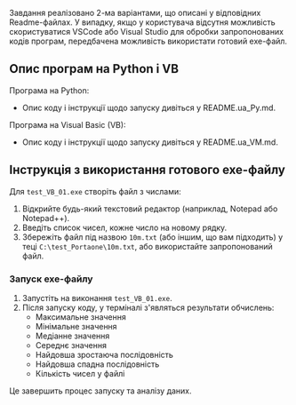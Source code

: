 Завдання реалізовано 2-ма варіантами, що описані у відповідних Readme-файлах. 
У випадку, якщо у користувача відсутня можливість скористуватися VSCode або Visual Studio 
для обробки запропонованих кодів програм, передбачена можливість використати готовий exe-файл.

## Опис програм на Python і VB

Програма на Python:
- Опис коду і інструкції щодо запуску дивіться у README.ua_Py.md.

Програма на Visual Basic (VB):
- Опис коду і інструкції щодо запуску дивіться у README.ua_VM.md.

## Інструкція з використання готового exe-файлу

Для `test_VB_01.exe` створіть файл з числами:
1. Відкрийте будь-який текстовий редактор (наприклад, Notepad або Notepad++).
2. Введіть список чисел, кожне число на новому рядку.
3. Збережіть файл під назвою `10m.txt` (або іншим, що вам підходить) у теці `C:\test_Portaone\10m.txt`, або використайте запропонований файл.

### Запуск exe-файлу

1. Запустіть на виконання `test_VB_01.exe`.
2. Після запуску коду, у терміналі з'являться результати обчислень:
    - Максимальне значення
    - Мінімальне значення
    - Медіанне значення
    - Середнє значення
    - Найдовша зростаюча послідовність
    - Найдовша спадна послідовність
    - Кількість чисел у файлі

Це завершить процес запуску та аналізу даних.
